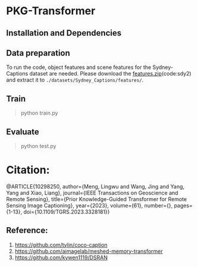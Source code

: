 # PKG-Transformer

## Installation and Dependencies


## Data preparation
To run the code, object features and scene features for the Sydney-Captions dataset are needed.
Please download the [features.zip](https://pan.baidu.com/s/1o4m4f5doAtAsRr1Z7tv3lw)(code:sdy2) and extract it to `./datasets/Sydney_Captions/features/`.

## Train
> python train.py

## Evaluate
> python test.py

# Citation:

@ARTICLE{10298250,
  author={Meng, Lingwu and Wang, Jing and Yang, Yang and Xiao, Liang},
  journal={IEEE Transactions on Geoscience and Remote Sensing}, 
  title={Prior Knowledge-Guided Transformer for Remote Sensing Image Captioning}, 
  year={2023},
  volume={61},
  number={},
  pages={1-13},
  doi={10.1109/TGRS.2023.3328181}}

## Reference:
1. https://github.com/tylin/coco-caption
2. https://github.com/aimagelab/meshed-memory-transformer
3. https://github.com/kywen1119/DSRAN
